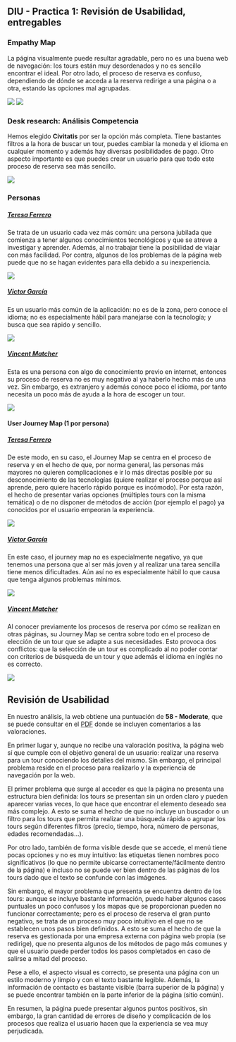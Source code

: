 ## DIU - Practica 1: Revisión de Usabilidad, entregables

### Empathy Map

La página visualmente puede resultar agradable, pero no es una buena web de navegación: los tours están muy desordenados y no es sencillo encontrar el ideal. 
Por otro lado, el proceso de reserva es confuso, dependiendo de dónde se acceda a la reserva redirige a una página o a otra, estando las opciones mal agrupadas.

<img src="empathy_map.png">
<img src="empathy_customer_map.png">

### Desk research: Análisis Competencia

Hemos elegido **Civitatis** por ser la opción más completa. Tiene bastantes filtros a la hora de buscar un tour, puedes cambiar la moneda y el idioma en cualquier momento y además hay diversas posibilidades de pago. Otro aspecto importante es que puedes crear un usuario para que todo este proceso de reserva sea más sencillo.

<img src="competitor_analysis_new.png">

### Personas

##### <ins>Teresa Ferrero</ins>

Se trata de un usuario cada vez más común: una persona jubilada que comienza a tener algunos conocimientos tecnológicos y que se atreve a investigar y aprender.
Además, al no trabajar tiene la posibilidad de viajar con más facilidad.
Por contra, algunos de los problemas de la página web puede que no se hagan evidentes para ella debido a su inexperiencia.

<img src="persona_1.png">

##### <ins>Victor García</ins>

Es un usuario más común de la aplicación: no es de la zona, pero conoce el idioma; no es especialmente hábil para manejarse con la tecnología; y busca que sea rápido y sencillo.

<img src="persona_2.png">

##### <ins>Vincent Matcher</ins>

Esta es una persona con algo de conocimiento previo en internet, entonces su proceso de reserva no es muy negativo al ya haberlo hecho más de una vez.
Sin embargo, es extranjero y además conoce poco el idioma, por tanto necesita un poco más de ayuda a la hora de escoger un tour.

<img src="persona_3.png">

#### User Journey Map  (1 por persona)

##### <ins>Teresa Ferrero</ins>

De este modo, en su caso, el Journey Map se centra en el proceso de reserva y en el hecho de que, por norma general, las personas más mayores no quieren complicaciones e ir lo más directas posible por su desconocimiento de las tecnologías (quiere realizar el proceso porque así aprende, pero quiere hacerlo rápido porque es incómodo).
Por esta razón, el hecho de presentar varias opciones (múltiples tours con la misma temática) o de no disponer de métodos de acción (por ejemplo el pago) ya conocidos por el usuario empeoran la experiencia.

<img src="journey_map_1.jpeg">

##### <ins>Victor García</ins>

En este caso, el journey map no es especialmente negativo, ya que tenemos una persona que al ser más joven y al realizar una tarea sencilla tiene menos dificultades.
Aún así no es especialmente hábil lo que causa que tenga algunos problemas mínimos.

<img src="journey_map_2.jpeg">

##### <ins>Vincent Matcher</ins>

Al conocer previamente los procesos de reserva por cómo se realizan en otras páginas, su Journey Map se centra sobre todo en el proceso de elección de un tour que se adapte a sus necesidades.
Esto provoca dos conflictos: que la selección de un tour es complicado al no poder contar con criterios de búsqueda de un tour y que además el idioma en inglés no es correcto.

<img src="journey_map_3.jpeg">

## Revisión de Usabilidad

En nuestro análisis, la web obtiene una puntuación de **58 - Moderate**, que se puede consultar en el [PDF](P1/usability_review_general.pdf) donde se incluyen comentarios a las valoraciones.

En primer lugar y, aunque no recibe una valoración positiva, la página web sí que cumple con el objetivo general de un usuario: realizar una reserva para un tour conociendo los detalles del mismo.
Sin embargo, el principal problema reside en el proceso para realizarlo y la experiencia de navegación por la web.

El primer problema que surge al acceder es que la página no presenta una estructura bien definida: los tours se presentan sin un orden claro y pueden aparecer varias veces, lo que hace que encontrar el elemento deseado sea más complejo.
A esto se suma el hecho de que no incluye un buscador o un filtro para los tours que permita realizar una búsqueda rápida o agrupar los tours según diferentes filtros (precio, tiempo, hora, número de personas, edades recomendadas...).

Por otro lado, también de forma visible desde que se accede, el menú tiene pocas opciones y no es muy intuitivo: las etiquetas tienen nombres poco significativos (lo que no permite ubicarse correctamente/fácilmente dentro de la página) e incluso no se puede ver bien dentro de las páginas de los tours dado que el texto se confunde con las imágenes.

Sin embargo, el mayor problema que presenta se encuentra dentro de los tours: aunque se incluye bastante información, puede haber algunos casos puntuales un poco confusos y los mapas que se proporcionan pueden no funcionar correctamente; pero es el proceso de reserva el gran punto negativo, se trata de un proceso muy poco intuitivo en el que no se establecen unos pasos bien definidos. A esto se suma el hecho de que la reserva es gestionada por una empresa externa con página web propia (se redirige), que no presenta algunos de los métodos de pago más comunes y que el usuario puede perder todos los pasos completados en caso de salirse a mitad del proceso.

Pese a ello, el aspecto visual es correcto, se presenta una página con un estilo moderno y limpio y con el texto bastante legible. Además, la información de contacto es bastante visible (barra superior de la página) y se puede encontrar también en la parte inferior de la página (sitio común).

En resumen, la página puede presentar algunos puntos positivos, sin embargo, la gran cantidad de errores de diseño y complicación de los procesos que realiza el usuario hacen que la experiencia se vea muy perjudicada.
